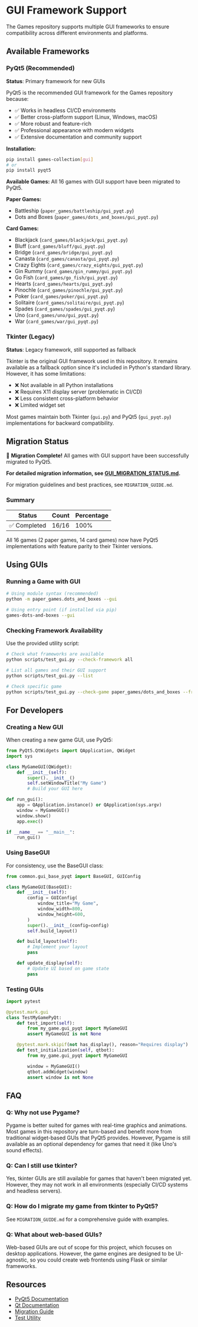 # GUI Framework Support

The Games repository supports multiple GUI frameworks to ensure compatibility across different environments and platforms.

## Available Frameworks

### PyQt5 (Recommended)

**Status**: Primary framework for new GUIs

PyQt5 is the recommended GUI framework for the Games repository because:

- ✅ Works in headless CI/CD environments
- ✅ Better cross-platform support (Linux, Windows, macOS)
- ✅ More robust and feature-rich
- ✅ Professional appearance with modern widgets
- ✅ Extensive documentation and community support

**Installation:**

```bash
pip install games-collection[gui]
# or
pip install pyqt5
```

**Available Games:** All 16 games with GUI support have been migrated to PyQt5.

**Paper Games:**

- Battleship (`paper_games/battleship/gui_pyqt.py`)
- Dots and Boxes (`paper_games/dots_and_boxes/gui_pyqt.py`)

**Card Games:**

- Blackjack (`card_games/blackjack/gui_pyqt.py`)
- Bluff (`card_games/bluff/gui_pyqt.py`)
- Bridge (`card_games/bridge/gui_pyqt.py`)
- Canasta (`card_games/canasta/gui_pyqt.py`)
- Crazy Eights (`card_games/crazy_eights/gui_pyqt.py`)
- Gin Rummy (`card_games/gin_rummy/gui_pyqt.py`)
- Go Fish (`card_games/go_fish/gui_pyqt.py`)
- Hearts (`card_games/hearts/gui_pyqt.py`)
- Pinochle (`card_games/pinochle/gui_pyqt.py`)
- Poker (`card_games/poker/gui_pyqt.py`)
- Solitaire (`card_games/solitaire/gui_pyqt.py`)
- Spades (`card_games/spades/gui_pyqt.py`)
- Uno (`card_games/uno/gui_pyqt.py`)
- War (`card_games/war/gui_pyqt.py`)

### Tkinter (Legacy)

**Status**: Legacy framework, still supported as fallback

Tkinter is the original GUI framework used in this repository. It remains available as a fallback option since it's included in Python's standard library. However, it has some limitations:

- ❌ Not available in all Python installations
- ❌ Requires X11 display server (problematic in CI/CD)
- ❌ Less consistent cross-platform behavior
- ❌ Limited widget set

Most games maintain both Tkinter (`gui.py`) and PyQt5 (`gui_pyqt.py`) implementations for backward compatibility.

## Migration Status

🎉 **Migration Complete!** All games with GUI support have been successfully migrated to PyQt5.

**For detailed migration information, see [GUI_MIGRATION_STATUS.md](../status/GUI_MIGRATION_STATUS.md).**

For migration guidelines and best practices, see `MIGRATION_GUIDE.md`.

### Summary

| Status | Count | Percentage |
| ------------ | ----- | ---------- |
| ✅ Completed | 16/16 | 100% |

All 16 games (2 paper games, 14 card games) now have PyQt5 implementations with feature parity to their Tkinter versions.

## Using GUIs

### Running a Game with GUI

```bash
# Using module syntax (recommended)
python -m paper_games.dots_and_boxes --gui

# Using entry point (if installed via pip)
games-dots-and-boxes --gui
```

### Checking Framework Availability

Use the provided utility script:

```bash
# Check what frameworks are available
python scripts/test_gui.py --check-framework all

# List all games and their GUI support
python scripts/test_gui.py --list

# Check specific game
python scripts/test_gui.py --check-game paper_games/dots_and_boxes --framework pyqt5
```

## For Developers

### Creating a New GUI

When creating a new game GUI, use PyQt5:

```python
from PyQt5.QtWidgets import QApplication, QWidget
import sys

class MyGameGUI(QWidget):
    def __init__(self):
        super().__init__()
        self.setWindowTitle("My Game")
        # Build your GUI here

def run_gui():
    app = QApplication.instance() or QApplication(sys.argv)
    window = MyGameGUI()
    window.show()
    app.exec()

if __name__ == "__main__":
    run_gui()
```

### Using BaseGUI

For consistency, use the BaseGUI class:

```python
from common.gui_base_pyqt import BaseGUI, GUIConfig

class MyGameGUI(BaseGUI):
    def __init__(self):
        config = GUIConfig(
            window_title="My Game",
            window_width=800,
            window_height=600,
        )
        super().__init__(config=config)
        self.build_layout()

    def build_layout(self):
        # Implement your layout
        pass

    def update_display(self):
        # Update UI based on game state
        pass
```

### Testing GUIs

```python
import pytest

@pytest.mark.gui
class TestMyGamePyQt:
    def test_import(self):
        from my_game.gui_pyqt import MyGameGUI
        assert MyGameGUI is not None

    @pytest.mark.skipif(not has_display(), reason="Requires display")
    def test_initialization(self, qtbot):
        from my_game.gui_pyqt import MyGameGUI

        window = MyGameGUI()
        qtbot.addWidget(window)
        assert window is not None
```

## FAQ

### Q: Why not use Pygame?

Pygame is better suited for games with real-time graphics and animations. Most games in this repository are turn-based and benefit more from traditional widget-based GUIs that PyQt5 provides. However, Pygame is still available as an optional dependency for games that need it (like Uno's sound effects).

### Q: Can I still use tkinter?

Yes, tkinter GUIs are still available for games that haven't been migrated yet. However, they may not work in all environments (especially CI/CD systems and headless servers).

### Q: How do I migrate my game from tkinter to PyQt5?

See `MIGRATION_GUIDE.md` for a comprehensive guide with examples.

### Q: What about web-based GUIs?

Web-based GUIs are out of scope for this project, which focuses on desktop applications. However, the game engines are designed to be UI-agnostic, so you could create web frontends using Flask or similar frameworks.

## Resources

- [PyQt5 Documentation](https://www.riverbankcomputing.com/static/Docs/PyQt5/)
- [Qt Documentation](https://doc.qt.io/qt-5/)
- [Migration Guide](MIGRATION_GUIDE.md)
- [Test Utility](../../scripts/test_gui.py)
